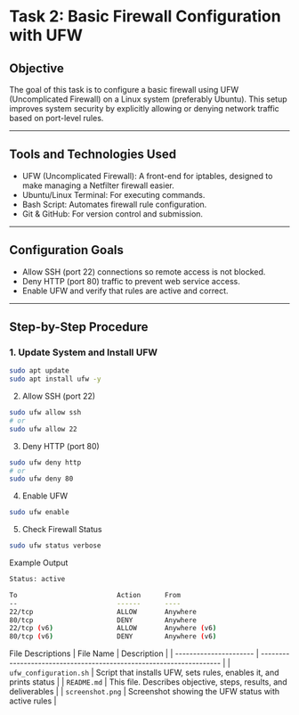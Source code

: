 # Task 2: Basic Firewall Configuration with UFW

## Objective

The goal of this task is to configure a basic firewall using UFW (Uncomplicated Firewall) on a Linux system (preferably Ubuntu). This setup improves system security by explicitly allowing or denying network traffic based on port-level rules.

---

## Tools and Technologies Used

- UFW (Uncomplicated Firewall): A front-end for iptables, designed to make managing a Netfilter firewall easier.
- Ubuntu/Linux Terminal: For executing commands.
- Bash Script: Automates firewall rule configuration.
- Git & GitHub: For version control and submission.

---

## Configuration Goals

- Allow SSH (port 22) connections so remote access is not blocked.
- Deny HTTP (port 80) traffic to prevent web service access.
- Enable UFW and verify that rules are active and correct.

---

## Step-by-Step Procedure

### 1. Update System and Install UFW
```bash
sudo apt update
sudo apt install ufw -y
```
2. Allow SSH (port 22)
```bash
sudo ufw allow ssh
# or
sudo ufw allow 22
```
3. Deny HTTP (port 80)
```bash
sudo ufw deny http
# or
sudo ufw deny 80
```
4. Enable UFW
```bash
sudo ufw enable
```
5. Check Firewall Status
```bash
sudo ufw status verbose
```
Example Output
```bash
Status: active

To                         Action      From
--                         ------      ----
22/tcp                     ALLOW       Anywhere
80/tcp                     DENY        Anywhere
22/tcp (v6)                ALLOW       Anywhere (v6)
80/tcp (v6)                DENY        Anywhere (v6)
```
File Descriptions
| File Name              | Description                                                         |
| ---------------------- | ------------------------------------------------------------------- |
| `ufw_configuration.sh` | Script that installs UFW, sets rules, enables it, and prints status |
| `README.md`            | This file. Describes objective, steps, results, and deliverables    |
| `screenshot.png`       | Screenshot showing the UFW status with active rules                 |

   
